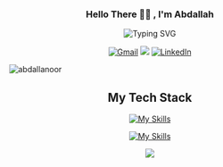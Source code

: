 <div align="center">

<h3>Hello There 👋🏻 , I'm Abdallah </h3>

![Typing SVG](https://readme-typing-svg.demolab.com?font=Fira+Code&weight=500&size=24&color=04d9ff&center=true&vCenter=true&width=435&lines=Front+End+Developer;Passionate+Learner)

[![Gmail](https://img.shields.io/badge/Gmail-D14836?style=for-the-badge&logo=gmail&logoColor=white)](mailto:abdallaahnoor@gmail.com)
[![](https://img.shields.io/badge/website-000000?style=for-the-badge&logo=About&logoColor=red)](https://abdallanoor.vercel.app/)
[![LinkedIn](https://img.shields.io/badge/LinkedIn-0077B5?style=for-the-badge&logo=linkedin&logoColor=white)](https://www.linkedin.com/in/abdallahnoor/)

<p align="left"> <img src="https://komarev.com/ghpvc/?username=abdallanoor&label=Profile%20views&color=5f43b2&style=flat" alt="abdallanoor" /> </p>
   
</div>

<!--🌱 I’m currently learning everything 🤓-->

<div align="center">

## My Tech Stack

[![My Skills](https://skillicons.dev/icons?i=html,css,js,ts,git,bootstrap)](https://skillicons.dev)

[![My Skills](https://skillicons.dev/icons?i=react,nextjs,angular,tailwind,redux,figma)](https://skillicons.dev)

</div>

<p align="center">
   <img src="https://capsule-render.vercel.app/api?type=waving&color=30:7812f8,100:00D8FF&height=80&section=footer"/>
</p>
